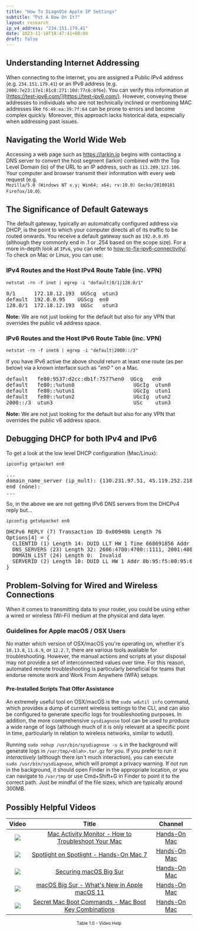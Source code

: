 ```yaml
---
title: "How To DiagnOSe Apple IP Settings"
subtitle: "Put A Bow On It?"
layout: research
ip_v4_address: "234.151.179.41"
date: 2023-11-18T18:47:41+00:00
draft: false
---
```


## Understanding Internet Addressing

When connecting to the internet, you are assigned a Public IPv4 address (e.g. ```234.151.179.41```) or an IPv6 address (e.g. ```2000:7e23:17e1:81c8:271:10d:77c6:8f6e```). You can verify this information at [https://test-ipv6.com/](https://test-ipv6.com/). However, conveying these addresses to individuals who are not technically inclined or mentioning MAC addresses like ```f6:49:ea:39:7f:64``` can be prone to errors and become complex quickly. Moreover, this approach lacks historical data, especially when addressing past issues.
## Navigating the World Wide Web

Accessing a web page such as https://larkin.io begins with contacting a DNS server to convert the host segment (larkin) combined with the Top Level Domain (io) of the URL to an IP address, such as ```113.209.123.106```. Your computer and browser transmit their information with every web request (e.g. <br>```Mozilla/5.0 (Windows NT x.y; Win64; x64; rv:10.0) Gecko/20100101 Firefox/10.0```).
## The Significance of Default Gateways

The default gateway, typically an automatically configured address via DHCP, is the point to which your computer directs all of its traffic to be routed onwards. You receive a default gateway such as ```192.0.0.95``` (although they commonly end in .1 or .254 based on the scope size). For a more in-depth look at ```IPv6```, you can refer to [how-to-fix-ipv6-connectivity/](/blog/how-to-fix-ipv6-connectivity/). To check on Mac or Linux, you can use:
<br>
### IPv4 Routes and the Host IPv4 Route Table (inc. VPN)
```netstat -rn -f inet | egrep -i "default|0/1|128.0/1"```

<pre>
0/1      172.18.12.193  UGScg  utun3
default  192.0.0.95    UGScg  en0
128.0/1  172.18.12.193  UGSc   utun3</pre>

**Note:** We are not just looking for the default but also for any VPN that overrides the public v4 address space.

### IPv6 Routes and the Host IPv6 Route Table (inc. VPN)
```netstat -rn -f inet6 | egrep -i "default|2000::/3"```

If you have IPv6 active the above should return at least one route (as per below) via a known interface such as "_en0_ " on a Mac. 

<pre>
default   fe80:9537:d2cc:db1f:7577%en0  UGcg   en0
default   fe80::%utun0                   UGcIg  utun0
default   fe80::%utun1                   UGcIg  utun1
default   fe80::%utun2                   UGcIg  utun2
2000::/3  utun3                          USc    utun3</pre>

**Note:** We are not just looking for the default but also for any VPN that overrides the public v6 address space.
<br>

## Debugging DHCP for both IPv4 and IPv6

To get a look at the low level DHCP configuration (Mac/Linux): 

```ipconfig getpacket en0```

<pre>
...
domain_name_server (ip_mult): {130.231.97.51, 45.119.252.218}
end (none):
...</pre>

So, in the above we are not getting IPv6 DNS servers from the DHCPv4 reply but...

```ipconfig getv6packet en0```

<pre>
DHCPv6 REPLY (7) Transaction ID 0x80940b Length 76
Options[4] = {
  CLIENTID (1) Length 14: DUID LLT HW 1 Time 668691856 Addr f6:49:ea:39:7f:64
  DNS_SERVERS (23) Length 32: 2606:4700:4700::1111, 2001:4860:4860::8844
  DOMAIN_LIST (24) Length 0:  Invalid
  SERVERID (2) Length 10: DUID LL HW 1 Addr 8b:95:f5:00:95:60
}</pre>




## Problem-Solving for Wired and Wireless Connections

When it comes to transmitting data to your router, you could be using either a wired or wireless (Wi-Fi) medium at the physical and data layer.
### Guidelines for Apple macOS / OSX Users
No matter which version of OSX/macOS you're operating on, whether it's ```10.13.8```, ```11.6.9```, or ```12.2.7```, there are various tools available for troubleshooting. However, the manual actions and scripts at your disposal may not provide a set of interconnected values over time. For this reason, automated remote troubleshooting is particularly beneficial for teams that endorse remote work and Work From Anywhere (WFA) setups.
#### Pre-Installed Scripts That Offer Assistance
An extremely useful tool on OSX/macOS is the ```sudo wdutil info``` command, which provides a dump of current wireless settings to the CLI, and can also be configured to generate specific logs for troubleshooting purposes. In addition, the more comprehensive ```sysdiagnose``` tool can be used to produce a wide range of logs (although much of it is only relevant at a specific point in time, particularly in relation to wireless networks, similar to wdutil).

Running ```sudo nohup /usr/bin/sysdiagnose -u &``` in the background will generate logs in ```/var/tmp/<blah>.tar.gz``` for you. If you prefer to run it *interactively* (although there isn't much interaction), you can execute<br>```sudo /usr/bin/sysdiagnose```, which will prompt a privacy warning. If not run in the background, it should open Finder in the appropriate location, or you can navigate to ```/var/tmp``` or use Cmd+Shift+G in Finder to point it to the correct path. Just be mindful of the file sizes, which are typically around 300MB.
## Possibly Helpful Videos

<link href="/plugins/lity/css/lity.min.css" rel="stylesheet">
<script src="/plugins/lity/js/lity.min.js"></script>
<div class="table1-start"></div>

|Video | Title | Channel |
| :---: | :---: | :---: |
|<a href="https://www.youtube.com/watch?v=TWzWd_DiaJ0" data-lity><img src="https://i.ytimg.com/vi/TWzWd_DiaJ0/default.jpg" class="img-fluid"></a>|<a href="https://www.youtube.com/watch?v=TWzWd_DiaJ0" data-lity>Mac Activity Monitor - How to Troubleshoot Your Mac</a>|<a target="_blank" href="https://www.youtube.com/channel/UCg43DP8MdHVcl4rFK_delBg" >Hands-On Mac</a>|
|<a href="https://www.youtube.com/watch?v=RslZ4W1EPqk" data-lity><img src="https://i.ytimg.com/vi/RslZ4W1EPqk/default.jpg" class="img-fluid"></a>|<a href="https://www.youtube.com/watch?v=RslZ4W1EPqk" data-lity>Spotlight on Spotlight - Hands-On Mac 7</a>|<a target="_blank" href="https://www.youtube.com/channel/UCg43DP8MdHVcl4rFK_delBg" >Hands-On Mac</a>|
|<a href="https://www.youtube.com/watch?v=7KdhJimuhNw" data-lity><img src="https://i.ytimg.com/vi/7KdhJimuhNw/default.jpg" class="img-fluid"></a>|<a href="https://www.youtube.com/watch?v=7KdhJimuhNw" data-lity>Securing macOS Big Sur</a>|<a target="_blank" href="https://www.youtube.com/channel/UCg43DP8MdHVcl4rFK_delBg" >Hands-On Mac</a>|
|<a href="https://www.youtube.com/watch?v=JMKi6o9kaZI" data-lity><img src="https://i.ytimg.com/vi/JMKi6o9kaZI/default.jpg" class="img-fluid"></a>|<a href="https://www.youtube.com/watch?v=JMKi6o9kaZI" data-lity>macOS Big Sur - What&#39;s New in Apple macOS 11</a>|<a target="_blank" href="https://www.youtube.com/channel/UCg43DP8MdHVcl4rFK_delBg" >Hands-On Mac</a>|
|<a href="https://www.youtube.com/watch?v=VwNYWAxHCgM" data-lity><img src="https://i.ytimg.com/vi/VwNYWAxHCgM/default.jpg" class="img-fluid"></a>|<a href="https://www.youtube.com/watch?v=VwNYWAxHCgM" data-lity>Secret Mac Boot Commands - Mac Boot Key Combinations</a>|<a target="_blank" href="https://www.youtube.com/channel/UCg43DP8MdHVcl4rFK_delBg" >Hands-On Mac</a>|

<center><small>Table 1.0 - Video Help</small></center>
 <br>
<div class="table1-end"></div>
<script type="text/javascript">
(function() {
    $('div.table1-start').nextUntil('div.table1-end', 'table').addClass('table thead-dark table-striped table-responsive rounded').attr('id', 't1');
    $('#t1').find('thead').addClass('thead-dark');
})();
</script>
